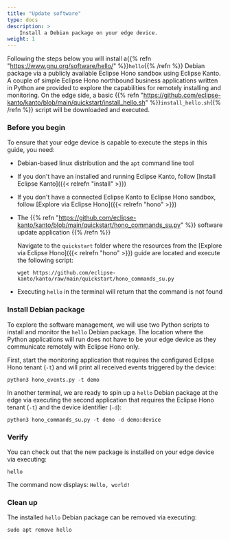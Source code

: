 ```yaml
---
title: "Update software"
type: docs
description: >
    Install a Debian package on your edge device.
weight: 1
---
```


Following the steps below you will install a{{% refn "https://www.gnu.org/software/hello/" %}}`hello`{{% /refn %}}
Debian package via a publicly available Eclipse Hono sandbox using Eclipse Kanto.
A couple of simple Eclipse Hono northbound business applications written in Python are provided to explore
the capabilities for remotely installing and monitoring.
On the edge side, a basic
{{% refn "https://github.com/eclipse-kanto/kanto/blob/main/quickstart/install_hello.sh" %}}`install_hello.sh`{{% /refn %}}
script will be downloaded and executed.

### Before you begin

To ensure that your edge device is capable to execute the steps in this guide, you need:

* Debian-based linux distribution and the `apt` command line tool
* If you don't have an installed and running Eclipse Kanto, follow [Install Eclipse Kanto]({{< relrefn "install" >}})
* If you don't have a connected Eclipse Kanto to Eclipse Hono sandbox,
  follow [Explore via Eclipse Hono]({{< relrefn "hono" >}})

* The {{% refn "https://github.com/eclipse-kanto/kanto/blob/main/quickstart/hono_commands_su.py" %}} 
  software update application {{% /refn %}}

  Navigate to the `quickstart` folder where the resources from the [Explore via Eclipse Hono]({{< relrefn "hono" >}})
  guide are located and execute the following script:

  ```shell
  wget https://github.com/eclipse-kanto/kanto/raw/main/quickstart/hono_commands_su.py
  ```
* Executing `hello` in the terminal will return that the command is not found

### Install Debian package

To explore the software management, we will use two Python scripts to install and monitor the `hello` Debian package.
The location where the Python applications will run does not have to be your edge device as they communicate remotely
with Eclipse Hono only.

First, start the monitoring application that requires the configured Eclipse Hono tenant (`-t`) and will print all
received events triggered by the device:

```shell
python3 hono_events.py -t demo
```

In another terminal, we are ready to spin up a `hello` Debian package at the edge via executing the second application
that requires the Eclipse Hono tenant (`-t`) and the device identifier (`-d`):

```shell
python3 hono_commands_su.py -t demo -d demo:device
```

### Verify

You can check out that the new package is installed on your edge device via executing:

```shell
hello
```

The command now displays: `Hello, world!`

### Clean up

The installed `hello` Debian package can be removed via executing:

```shell
sudo apt remove hello
```
